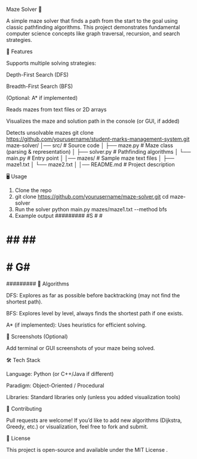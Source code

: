Maze Solver 🧩

A simple maze solver that finds a path from the start to the goal using classic pathfinding algorithms. This project demonstrates fundamental computer science concepts like graph traversal, recursion, and search strategies.

🚀 Features

Supports multiple solving strategies:

Depth-First Search (DFS)

Breadth-First Search (BFS)

(Optional: A* if implemented)

Reads mazes from text files or 2D arrays

Visualizes the maze and solution path in the console (or GUI, if added)

Detects unsolvable mazes
   git clone https://github.com/yourusername/student-marks-management-system.git
maze-solver/
│── src/              # Source code
│   ├── maze.py       # Maze class (parsing & representation)
│   ├── solver.py     # Pathfinding algorithms
│   └── main.py       # Entry point
│
│── mazes/            # Sample maze text files
│   ├── maze1.txt
│   └── maze2.txt
│
│── README.md         # Project description

🖥️ Usage
1. Clone the repo
2. git clone https://github.com/yourusername/maze-solver.git
cd maze-solver
2. Run the solver
python main.py mazes/maze1.txt --method bfs
3. Example output
#########
#S  #   #
# ## ## #
#    # G#
#########
🧠 Algorithms

DFS: Explores as far as possible before backtracking (may not find the shortest path).

BFS: Explores level by level, always finds the shortest path if one exists.

A* (if implemented): Uses heuristics for efficient solving.

📸 Screenshots (Optional)

Add terminal or GUI screenshots of your maze being solved.

🛠️ Tech Stack

Language: Python (or C++/Java if different)

Paradigm: Object-Oriented / Procedural

Libraries: Standard libraries only (unless you added visualization tools)

🤝 Contributing

Pull requests are welcome! If you’d like to add new algorithms (Dijkstra, Greedy, etc.) or visualization, feel free to fork and submit.

📜 License

This project is open-source and available under the MIT License
.
